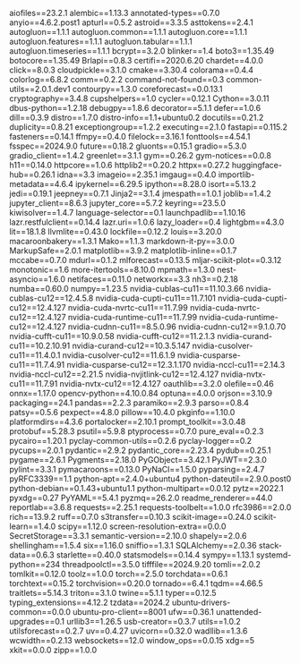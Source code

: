 aiofiles==23.2.1
alembic==1.13.3
annotated-types==0.7.0
anyio==4.6.2.post1
apturl==0.5.2
astroid==3.3.5
asttokens==2.4.1
autogluon==1.1.1
autogluon.common==1.1.1
autogluon.core==1.1.1
autogluon.features==1.1.1
autogluon.tabular==1.1.1
autogluon.timeseries==1.1.1
bcrypt==3.2.0
blinker==1.4
boto3==1.35.49
botocore==1.35.49
Brlapi==0.8.3
certifi==2020.6.20
chardet==4.0.0
click==8.0.3
cloudpickle==3.1.0
cmake==3.30.4
colorama==0.4.4
colorlog==6.8.2
comm==0.2.2
command-not-found==0.3
common-utils==2.0.1.dev1
contourpy==1.3.0
coreforecast==0.0.13.1
cryptography==3.4.8
cupshelpers==1.0
cycler==0.12.1
Cython==3.0.11
dbus-python==1.2.18
debugpy==1.8.6
decorator==5.1.1
defer==1.0.6
dill==0.3.9
distro==1.7.0
distro-info==1.1+ubuntu0.2
docutils==0.21.2
duplicity==0.8.21
exceptiongroup==1.2.2
executing==2.1.0
fastapi==0.115.2
fasteners==0.14.1
ffmpy==0.4.0
filelock==3.16.1
fonttools==4.54.1
fsspec==2024.9.0
future==0.18.2
gluonts==0.15.1
gradio==5.3.0
gradio_client==1.4.2
greenlet==3.1.1
gym==0.26.2
gym-notices==0.0.8
h11==0.14.0
httpcore==1.0.6
httplib2==0.20.2
httpx==0.27.2
huggingface-hub==0.26.1
idna==3.3
imageio==2.35.1
imgaug==0.4.0
importlib-metadata==4.6.4
ipykernel==6.29.5
ipython==8.28.0
isort==5.13.2
jedi==0.19.1
jeepney==0.7.1
Jinja2==3.1.4
jmespath==1.0.1
joblib==1.4.2
jupyter_client==8.6.3
jupyter_core==5.7.2
keyring==23.5.0
kiwisolver==1.4.7
language-selector==0.1
launchpadlib==1.10.16
lazr.restfulclient==0.14.4
lazr.uri==1.0.6
lazy_loader==0.4
lightgbm==4.3.0
lit==18.1.8
llvmlite==0.43.0
lockfile==0.12.2
louis==3.20.0
macaroonbakery==1.3.1
Mako==1.1.3
markdown-it-py==3.0.0
MarkupSafe==2.0.1
matplotlib==3.9.2
matplotlib-inline==0.1.7
mccabe==0.7.0
mdurl==0.1.2
mlforecast==0.13.5
mljar-scikit-plot==0.3.12
monotonic==1.6
more-itertools==8.10.0
mpmath==1.3.0
nest-asyncio==1.6.0
netifaces==0.11.0
networkx==3.3
nh3==0.2.18
numba==0.60.0
numpy==1.23.5
nvidia-cublas-cu11==11.10.3.66
nvidia-cublas-cu12==12.4.5.8
nvidia-cuda-cupti-cu11==11.7.101
nvidia-cuda-cupti-cu12==12.4.127
nvidia-cuda-nvrtc-cu11==11.7.99
nvidia-cuda-nvrtc-cu12==12.4.127
nvidia-cuda-runtime-cu11==11.7.99
nvidia-cuda-runtime-cu12==12.4.127
nvidia-cudnn-cu11==8.5.0.96
nvidia-cudnn-cu12==9.1.0.70
nvidia-cufft-cu11==10.9.0.58
nvidia-cufft-cu12==11.2.1.3
nvidia-curand-cu11==10.2.10.91
nvidia-curand-cu12==10.3.5.147
nvidia-cusolver-cu11==11.4.0.1
nvidia-cusolver-cu12==11.6.1.9
nvidia-cusparse-cu11==11.7.4.91
nvidia-cusparse-cu12==12.3.1.170
nvidia-nccl-cu11==2.14.3
nvidia-nccl-cu12==2.21.5
nvidia-nvjitlink-cu12==12.4.127
nvidia-nvtx-cu11==11.7.91
nvidia-nvtx-cu12==12.4.127
oauthlib==3.2.0
olefile==0.46
onnx==1.17.0
opencv-python==4.10.0.84
optuna==4.0.0
orjson==3.10.9
packaging==24.1
pandas==2.2.3
paramiko==2.9.3
parso==0.8.4
patsy==0.5.6
pexpect==4.8.0
pillow==10.4.0
pkginfo==1.10.0
platformdirs==4.3.6
portalocker==2.10.1
prompt_toolkit==3.0.48
protobuf==5.28.3
psutil==5.9.8
ptyprocess==0.7.0
pure_eval==0.2.3
pycairo==1.20.1
pyclay-common-utils==0.2.6
pyclay-logger==0.2
pycups==2.0.1
pydantic==2.9.2
pydantic_core==2.23.4
pydub==0.25.1
pygame==2.6.1
Pygments==2.18.0
PyGObject==3.42.1
PyJWT==2.3.0
pylint==3.3.1
pymacaroons==0.13.0
PyNaCl==1.5.0
pyparsing==2.4.7
pyRFC3339==1.1
python-apt==2.4.0+ubuntu4
python-dateutil==2.9.0.post0
python-debian==0.1.43+ubuntu1.1
python-multipart==0.0.12
pytz==2022.1
pyxdg==0.27
PyYAML==5.4.1
pyzmq==26.2.0
readme_renderer==44.0
reportlab==3.6.8
requests==2.25.1
requests-toolbelt==1.0.0
rfc3986==2.0.0
rich==13.9.2
ruff==0.7.0
s3transfer==0.10.3
scikit-image==0.24.0
scikit-learn==1.4.0
scipy==1.12.0
screen-resolution-extra==0.0.0
SecretStorage==3.3.1
semantic-version==2.10.0
shapely==2.0.6
shellingham==1.5.4
six==1.16.0
sniffio==1.3.1
SQLAlchemy==2.0.36
stack-data==0.6.3
starlette==0.40.0
statsmodels==0.14.4
sympy==1.13.1
systemd-python==234
threadpoolctl==3.5.0
tifffile==2024.9.20
tomli==2.0.2
tomlkit==0.12.0
toolz==1.0.0
torch==2.5.0
torchdata==0.6.1
torchtext==0.15.2
torchvision==0.20.0
tornado==6.4.1
tqdm==4.66.5
traitlets==5.14.3
triton==3.1.0
twine==5.1.1
typer==0.12.5
typing_extensions==4.12.2
tzdata==2024.2
ubuntu-drivers-common==0.0.0
ubuntu-pro-client==8001
ufw==0.36.1
unattended-upgrades==0.1
urllib3==1.26.5
usb-creator==0.3.7
utils==1.0.2
utilsforecast==0.2.7
uv==0.4.27
uvicorn==0.32.0
wadllib==1.3.6
wcwidth==0.2.13
websockets==12.0
window_ops==0.0.15
xdg==5
xkit==0.0.0
zipp==1.0.0
